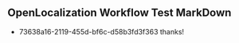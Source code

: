 ## OpenLocalization Workflow Test MarkDown
* 73638a16-2119-455d-bf6c-d58b3fd3f363 
thanks!

<!--HONumber=Mar16_HO5-->


